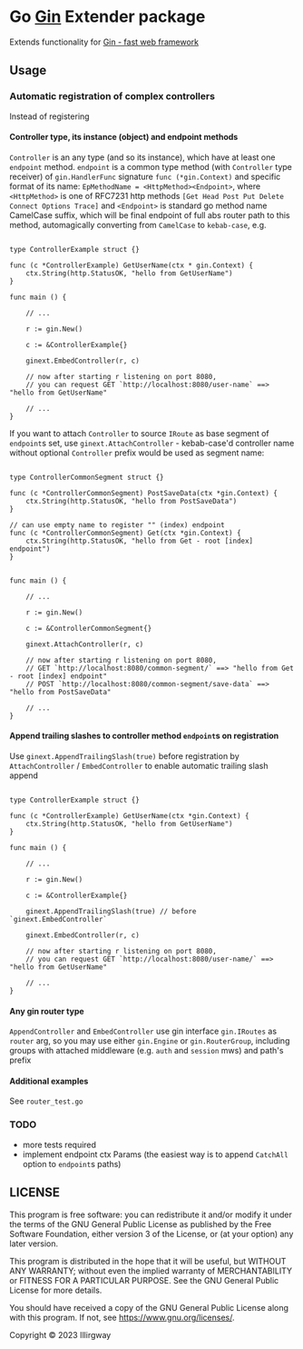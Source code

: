 
# Go [Gin](https://github.com/gin-gonic/gin) Extender package

Extends functionality for [Gin - fast web framework](https://github.com/gin-gonic/gin) 

## Usage

### Automatic registration of complex controllers

Instead of registering 

#### Controller type, its instance (object) and endpoint methods

`Controller` is an any type (and so its instance), which have at least one `endpoint` method.
`endpoint` is a common type method (with `Controller` type receiver) of `gin.HandlerFunc` signature
`func (*gin.Context)` and specific format of its name: `EpMethodName = <HttpMethod><Endpoint>`, where
`<HttpMethod>` is one of RFC7231 http methods `[Get Head Post Put Delete Connect Options Trace]` and
`<Endpoint>` is standard go method name CamelCase suffix, which will be final endpoint of full abs 
router path to this method, automagically converting from `CamelCase` to `kebab-case`, e.g. 

```gotemplate

type ControllerExample struct {}

func (c *ControllerExample) GetUserName(ctx * gin.Context) {
	ctx.String(http.StatusOK, "hello from GetUserName")
}

func main () {

	// ...

	r := gin.New()
	
	c := &ControllerExample{}
	
	ginext.EmbedController(r, c)
	
	// now after starting r listening on port 8080, 
	// you can request GET `http://localhost:8080/user-name` ==> "hello from GetUserName"
	
	// ...
}
```

If you want to attach `Controller` to source `IRoute` as base segment of `endpoint`s set, use `ginext.AttachController` -
kebab-case'd controller name without optional `Controller` prefix would be used as segment name:

```gotemplate

type ControllerCommonSegment struct {}

func (c *ControllerCommonSegment) PostSaveData(ctx *gin.Context) {
	ctx.String(http.StatusOK, "hello from PostSaveData")
}

// can use empty name to register "" (index) endpoint
func (c *ControllerCommonSegment) Get(ctx *gin.Context) {
	ctx.String(http.StatusOK, "hello from Get - root [index] endpoint")
}


func main () {

	// ...

	r := gin.New()
	
	c := &ControllerCommonSegment{}
	
	ginext.AttachController(r, c)
	
	// now after starting r listening on port 8080, 
	// GET `http://localhost:8080/common-segment/` ==> "hello from Get - root [index] endpoint"
	// POST `http://localhost:8080/common-segment/save-data` ==> "hello from PostSaveData"
	
	// ...
}
```   

#### Append trailing slashes to controller method `endpoint`s on registration

Use `ginext.AppendTrailingSlash(true)` before registration by `AttachController` / `EmbedController` to enable 
automatic trailing slash append

```gotemplate

type ControllerExample struct {}

func (c *ControllerExample) GetUserName(ctx *gin.Context) {
	ctx.String(http.StatusOK, "hello from GetUserName")
}

func main () {

	// ...

	r := gin.New()
	
	c := &ControllerExample{}
	
	ginext.AppendTrailingSlash(true) // before `ginext.EmbedController` 
	
	ginext.EmbedController(r, c)
	
	// now after starting r listening on port 8080, 
	// you can request GET `http://localhost:8080/user-name/` ==> "hello from GetUserName"
	
	// ...
}
```

#### Any gin router type

`AppendController` and `EmbedController` use gin interface `gin.IRoutes` as `router` arg, so you may use either `gin.Engine` or 
`gin.RouterGroup`, including groups with attached middleware (e.g. `auth` and `session` mws) and path's prefix

#### Additional examples

See `router_test.go`

### TODO

* more tests required
* implement endpoint ctx Params (the easiest way is to append `CatchAll` option to `endpoint`s paths)

## LICENSE

This program is free software: you can redistribute it and/or modify it under the terms of the 
GNU General Public License as published by the Free Software Foundation, either version 3 of the License, 
or (at your option) any later version.

This program is distributed in the hope that it will be useful, but WITHOUT ANY WARRANTY; without even the implied 
warranty of MERCHANTABILITY or FITNESS FOR A PARTICULAR PURPOSE. See the GNU General Public License for more details.

You should have received a copy of the GNU General Public License along with this program.
If not, see <https://www.gnu.org/licenses/>.

Copyright &copy; 2023 Illirgway